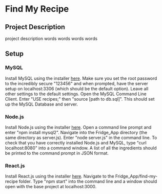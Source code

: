# Find My Recipe

## Project Description 
 project description words words words words
 
 ## Setup
 
 ### MySQL
 
 Install MySQL using the installer [here](https://dev.mysql.com/downloads/installer/). Make sure you set the root password to the incredibly secure "123456" and when prompted, have the server setup on localhost:3306 (which should be the default option). Leave all other settings to the default settings. Open the MySQL Command Line Client. Enter "USE recipes;" then "source [path to db.sql]". This should set up the MySQL Database and server.
 
 ### Node.js
 
 Install Node.js using the installer [here](https://nodejs.org/en/download/). Open a command line prompt and enter "npm install mysql2". Navigate into the Fridge_App directory (the same directory as server.js). Enter "node server.js" in the command line. To check that you have correctly installed Node.js and MySQL, type "curl localhost:8080" into a command window. A list of all the ingredients should be printed to the command prompt in JSON format. 
 
 ### React.js
 
 Install React.js using the installer [here](https://nodejs.org/en/). Navigate to the Fridge_App/find-my-recipe folder. Type "npm start" into the command line and a window should open with the base project at localhost:3000. 
